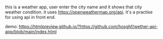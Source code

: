 this is a weather app, user enter the city name and it shows
that city weather condition. it uses https://openweathermap.org/api.
it's a practise for using api in front end.

demo: https://htmlpreview.github.io/?https://github.com/hosghf/wether-api-app/blob/main/index.html
